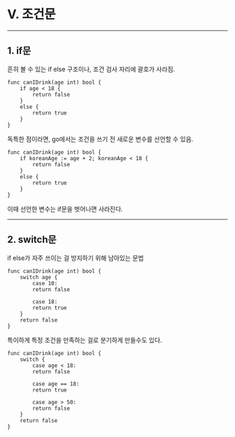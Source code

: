 # V. 조건문

---

## 1. if문

흔히 볼 수 있는 if else 구조이나, 조건 검사 자리에 괄호가 사라짐.

```
func canIDrink(age int) bool {
    if age < 18 {
        return false
    }
    else {
        return true
    }
}
```

독특한 점이라면, go에서는 조건을 쓰기 전 새로운 변수를 선언할 수 있음.

```
func canIDrink(age int) bool {
    if koreanAge := age + 2; koreanAge < 18 {
        return false
    }
    else {
        return true
    }
}
```

이때 선언한 변수는 if문을 벗어나면 사라진다.

---

## 2. switch문

if else가 자주 쓰이는 걸 방지하기 위해 남아있는 문법

```
func canIDrink(age int) bool {
    switch age {
        case 10:
        return false

        case 18:
        return true
    }
    return false
}
```

특이하게 특정 조건을 만족하는 걸로 분기하게 만들수도 있다.

```
func canIDrink(age int) bool {
    switch {
        case age < 18:
        return false

        case age == 18:
        return true

        case age > 50:
        return false
    }
    return false
}
```